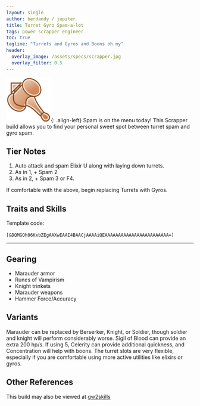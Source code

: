 ```yaml
---
layout: single
author: berdandy / jupiter
title: Turret Gyro Spam-a-lot
tags: power scrapper engineer
toc: true
tagline: "Turrets and Gyros and Boons oh my"
header:
  overlay_image: /assets/specs/scrapper.jpg
  overlay_filter: 0.5
---
```


![image-left](/assets/icons/scrapper.png){: .align-left} Spam is on the menu today! This Scrapper build allows you to find your personal sweet spot between turret spam and gyro spam.

## Tier Notes

1. Auto attack and spam Elixir U along with laying down turrets.
2. As in 1, + Spam 2
3. As in 2, + Spam 3 or F4.

If comfortable with the above, begin replacing Turrets with Gyros.

## Traits and Skills

Template code:

`[&DQMGOh06KxbZEgAAXwEAAI4BAACjAAAAiQEAAAAAAAAAAAAAAAAAAAAAAAA=]`

---

<div
  data-armory-embed='skills'
  data-armory-ids='30357,5862,5912,5818,5868'
>
</div>
<div
  data-armory-embed='specializations'
  data-armory-ids='6,29,43'
  data-armory-6-traits='525,1892,1947'
  data-armory-29-traits='509,469,1854'
  data-armory-43-traits='1971,1954,1981'
>
</div>
<script async src='https://unpkg.com/armory-embeds@^0.x.x/armory-embeds.js'></script>


## Gearing

- Marauder armor
- Runes of Vampirism
- Knight trinkets
- Marauder weapons
- Hammer Force/Accuracy

## Variants

Marauder can be replaced by Berserker, Knight, or Soldier, though soldier and knight will perform considerably worse. Sigil of Blood can provide an extra 200 hp/s. If using 5, Celerity can provide additional quickness, and Concentration will help with boons. The turret slots are very flexible, especially if you are comfortable using more active utilities like elixirs or gyros.

## Other References

This build may also be viewed at [gw2skills](http://gw2skills.net/editor/?PeQAIlRwsYMsDWJO0T6NLA-zRRYiRBzI4xISCUpA8PA-e)

